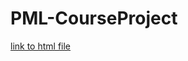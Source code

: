 # PML-CourseProject
[link to html file](https://github.com/Ariel-HH/PML-CourseProject/blob/gh-pages/index.html)
